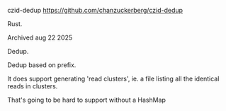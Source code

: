 czid-dedup
https://github.com/chanzuckerberg/czid-dedup

Rust.


Archived aug 22 2025

Dedup.

Dedup based on prefix.

It does support generating 'read clusters', 
ie. a file listing all the identical reads in clusters.


That's going to be hard to support without a HashMap
